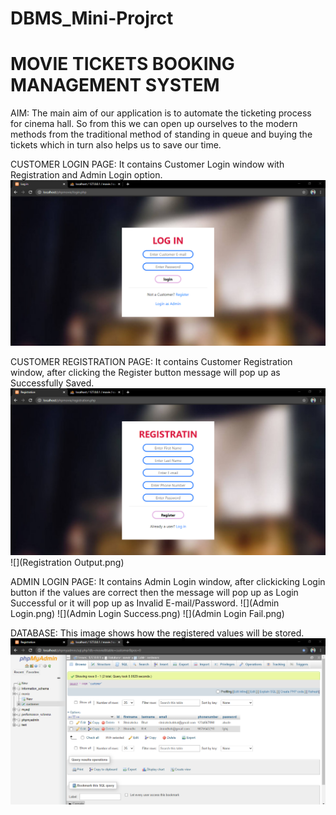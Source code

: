 # DBMS_Mini-Projrct 
# MOVIE TICKETS BOOKING MANAGEMENT SYSTEM
AIM:
  The main aim of our application is to automate the ticketing process for cinema hall. So from this we can open up ourselves to the modern methods from the traditional method of standing in queue and buying the tickets which in turn also helps us to save our time. 
  
CUSTOMER LOGIN PAGE: It contains Customer Login window with Registration and Admin Login option.
![](Login.png)

CUSTOMER REGISTRATION PAGE: It contains Customer Registration window, after clicking the Register button message will pop up as Successfully Saved.
![](Registration.png)
![](Registration Output.png)

ADMIN LOGIN PAGE: It contains Admin Login window, after clickicking Login button if the values are correct then the message will pop up as Login Successful or it will pop up as Invalid E-mail/Password.
![](Admin Login.png)
![](Admin Login Success.png)
![](Admin Login Fail.png)

DATABASE: This image shows how the registered values will be  stored.
![](DB.png)
